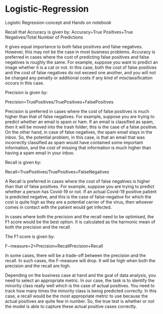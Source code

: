 # Logistic-Regression
Logistic Regression concept and Hands on notebook

Recall that Accuracy is given by:
Accuracy=True Positives+True Negatives/Total Number of Predictions

It gives equal importance to both false positives and false negatives. However, this may not be the case in most business problems. Accuracy is preferred in cases where the cost of predicting false positives and false negatives is roughly the same. For example, suppose you want to predict an image whether it is a cat or not. In this case, both the cost of false positives and the cost of false negatives do not exceed one another, and you will not be charged any penalty or additional costs if any kind of misclassification occurs in this case.

Precision is given by:

Precision=TruePositives/TruePositives+FalsePositives

Precision is preferred in cases where the cost of false positives is much higher than that of false negatives. For example, suppose you are trying to predict whether an email is spam or ham. If an email is classified as spam, then it will be moved into the trash folder; this is the case of a false positive. On the other hand, in case of false negatives, the spam email stays in the inbox. So, the potential problem, in this case, is that an email that was incorrectly classified as spam would have contained some important information, and the cost of missing that information is much higher than having a spam email in your inbox.

Recall is given by:

Recall=TruePositives/TruePositives+FalseNegatives

A Recall is preferred in cases where the cost of false negatives is higher than that of false positives. For example, suppose you are trying to predict whether a person has Covid-19 or not. If an actual Covid-19 positive patient is predicted negative, and this is the case of false-negative for which the cost is quite high as they are a potential carrier of the virus, then whoever comes in contact with the patient would get infected.

In cases where both the precision and the recall need to be optimised, the F1 score would be the best option. It is calculated as the harmonic mean of both the precision and the recall.
 
The F1 score is given by:

F−measure=2×Precision×RecallPrecision+Recall
 
In some cases, there will be a trade-off between the precision and the recall. In such cases, the F-measure will drop. It will be high when both the precision and the recall are high. 

Depending on the business case at hand and the goal of data analysis, you need to select an appropriate metric. In our case, the task is to identify the minority class really well which is the case of actual positives. You need to track how many times the minority class is being predicted correctly. In this case, a recall would be the most appropriate metric to use because the actual positives are quite few in number. So, the true test is whether or not the model is able to capture these actual positive cases correctly.



